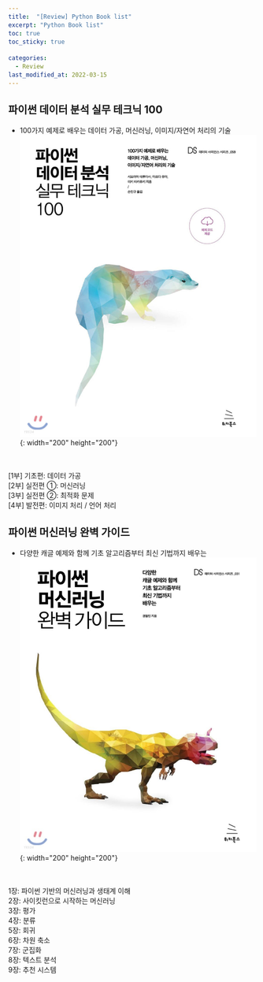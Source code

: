 ```yaml
---
title:  "[Review] Python Book list"
excerpt: "Python Book list"
toc: true
toc_sticky: true

categories:
  - Review
last_modified_at: 2022-03-15
---
```


## 파이썬 데이터 분석 실무 테크닉 100
  * 100가지 예제로 배우는 데이터 가공, 머신러닝, 이미지/자연어 처리의 기술
  ![pyda100](/img/book1.jpg){: width="200" height="200"}
  <br>
  <br>
  [1부] 기초편: 데이터 가공 <br>
  [2부] 실전편 ①: 머신러닝 <br>
  [3부] 실전편 ②: 최적화 문제 <br>
  [4부] 발전편: 이미지 처리 / 언어 처리 <br>

## 파이썬 머신러닝 완벽 가이드
  * 다양한 캐글 예제와 함께 기초 알고리즘부터 최신 기법까지 배우는
  ![pyda100](/img/book2.jpg){: width="200" height="200"}
  <br>
  <br>
  1장: 파이썬 기반의 머신러닝과 생태계 이해 <br>
  2장: 사이킷런으로 시작하는 머신러닝 <br>
  3장: 평가 <br>
  4장: 분류 <br>
  5장: 회귀 <br>
  6장: 차원 축소 <br>
  7장: 군집화 <br>
  8장: 텍스트 분석 <br>
  9장: 추천 시스템 <br>